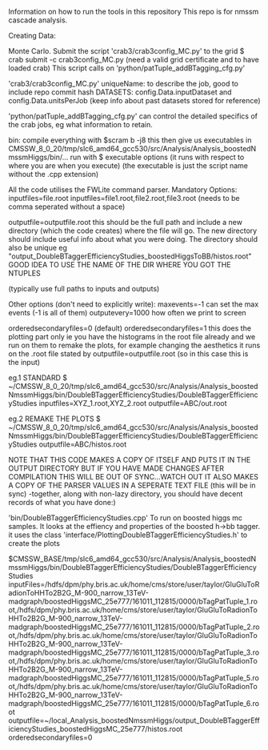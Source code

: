Information on how to run the tools in this repository
This repo is for nmssm cascade analysis.


Creating Data:

Monte Carlo.
Submit the script 'crab3/crab3config_MC.py' to the grid
$ crab submit -c crab3config_MC.py (need a valid grid certificate and to have loaded crab)
This script calls on 'python/patTuple_addBTagging_cfg.py'

'crab3/crab3config_MC.py'
uniqueName: to describe the job, good to include repo commit hash
DATASETS: config.Data.inputDataset and config.Data.unitsPerJob
(keep info about past datasets stored for reference)

'python/patTuple_addBTagging_cfg.py'
can control the detailed specifics of the crab jobs, eg what information to retain.




bin:
compile everything with $scram b -j8
this then give us executables in CMSSW_8_0_20/tmp/slc6_amd64_gcc530/src/Analysis/Analysis_boostedNmssmHiggs/bin/...
run with
$ executable options
(it runs with respect to where you are when you execute)
(the executable is just the script name without the .cpp extension)

All the code utilises the FWLite command parser.
Mandatory Options:
inputfiles=file.root
inputfiles=file1.root,file2.root,file3.root (needs to be comma seperated without a space)

outputfile=outputfile.root
this should be the full path and include a new directory (which the code creates) where the file will go.
The new directory should include useful info about what you were doing. The directory should also be unique
eg "output_DoubleBTaggerEfficiencyStudies_boostedHiggsToBB/histos.root"
GOOD IDEA TO USE THE NAME OF THE DIR WHERE YOU GOT THE NTUPLES

(typically use full paths to inputs and outputs)

Other options (don't need to explicitly write):
maxevents=-1 can set the max events (-1 is all of them)
outputevery=1000 how often we print to screen

orderedsecondaryfiles=0 (default)
orderedsecondaryfiles=1 this does the plotting part only
ie you have the histograms in the root file already and we run on them to remake the plots, for example changing the aesthetics
it runs on the .root file stated by outputfile=outputfile.root (so in this case this is the input) 

eg.1 STANDARD
$ ~/CMSSW_8_0_20/tmp/slc6_amd64_gcc530/src/Analysis/Analysis_boostedNmssmHiggs/bin/DoubleBTaggerEfficiencyStudies/DoubleBTaggerEfficiencyStudies inputfiles=XYZ_1.root,XYZ_2.root outputfile=ABC/out.root

eg.2 REMAKE THE PLOTS
$ ~/CMSSW_8_0_20/tmp/slc6_amd64_gcc530/src/Analysis/Analysis_boostedNmssmHiggs/bin/DoubleBTaggerEfficiencyStudies/DoubleBTaggerEfficiencyStudies outputfile=ABC/histos.root

NOTE THAT THIS CODE MAKES A COPY OF ITSELF AND PUTS IT IN THE OUTPUT DIRECTORY
BUT IF YOU HAVE MADE CHANGES AFTER COMPILATION THIS WILL BE OUT OF SYNC...WATCH OUT
IT ALSO MAKES A COPY OF THE PARSER VALUES IN A SEPERATE TEXT FILE (this will be in sync)
-together, along with non-lazy directory, you should have decent records of what you have done:)



'bin/DoubleBTaggerEfficiencyStudies.cpp'
To run on boosted higgs mc samples. It looks at the effiency and properties of the boosted h->bb tagger.
it uses the class 'interface/PlottingDoubleBTaggerEfficiencyStudies.h' to create the plots

$CMSSW_BASE/tmp/slc6_amd64_gcc530/src/Analysis/Analysis_boostedNmssmHiggs/bin/DoubleBTaggerEfficiencyStudies/DoubleBTaggerEfficiencyStudies
inputFiles=/hdfs/dpm/phy.bris.ac.uk/home/cms/store/user/taylor/GluGluToRadionToHHTo2B2G_M-900_narrow_13TeV-madgraph/boostedHiggsMC_25e777/161011_112815/0000/bTagPatTuple_1.root,/hdfs/dpm/phy.bris.ac.uk/home/cms/store/user/taylor/GluGluToRadionToHHTo2B2G_M-900_narrow_13TeV-madgraph/boostedHiggsMC_25e777/161011_112815/0000/bTagPatTuple_2.root,/hdfs/dpm/phy.bris.ac.uk/home/cms/store/user/taylor/GluGluToRadionToHHTo2B2G_M-900_narrow_13TeV-madgraph/boostedHiggsMC_25e777/161011_112815/0000/bTagPatTuple_3.root,/hdfs/dpm/phy.bris.ac.uk/home/cms/store/user/taylor/GluGluToRadionToHHTo2B2G_M-900_narrow_13TeV-madgraph/boostedHiggsMC_25e777/161011_112815/0000/bTagPatTuple_5.root,/hdfs/dpm/phy.bris.ac.uk/home/cms/store/user/taylor/GluGluToRadionToHHTo2B2G_M-900_narrow_13TeV-madgraph/boostedHiggsMC_25e777/161011_112815/0000/bTagPatTuple_6.root
outputfile=~/local_Analysis_boostedNmssmHiggs/output_DoubleBTaggerEfficiencyStudies_boostedHiggsMC_25e777/histos.root
orderedsecondaryfiles=0


